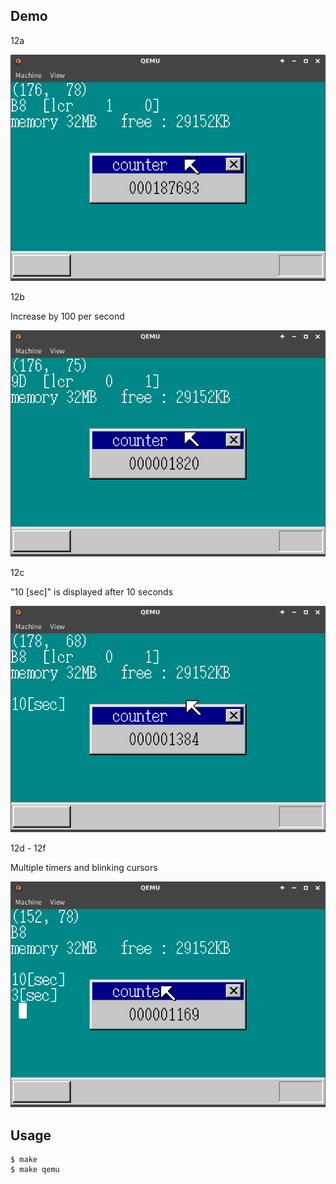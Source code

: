## Demo

12a

![template](https://github.com/watermelon892/OSPractice/blob/master/12/pic/12a.png)

12b

Increase by 100 per second

![template](https://github.com/watermelon892/OSPractice/blob/master/12/pic/12b.png)

12c

"10 [sec]" is displayed after 10 seconds

![template](https://github.com/watermelon892/OSPractice/blob/master/12/pic/12c.png)

12d - 12f

Multiple timers and blinking cursors

![template](https://github.com/watermelon892/OSPractice/blob/master/12/pic/12d.png)

## Usage

```
$ make
$ make qemu
```
